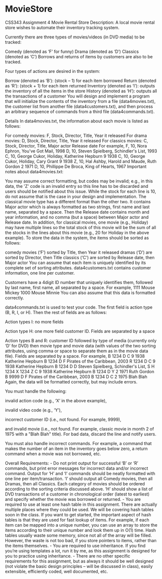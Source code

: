 # MovieStore
CSS343 Assignment 4 Movie Rental Store
Description: A local movie rental store wishes to automate their inventory tracking system.

Currently there are three types of movies/videos (in DVD media) to be tracked:

Comedy (denoted as ‘F’ for funny)
Drama (denoted as ‘D’)
Classics (denoted as ‘C’)
Borrows and returns of items by customers are also to be tracked.

Four types of actions are desired in the system:

Borrow (denoted as ‘B’): (stock – 1) for each item borrowed
Return (denoted as ‘R’): (stock + 1) for each item returned
Inventory (denoted as ‘I’): outputs the inventory of all the items in the store
History (denoted as ‘H’): outputs all the transactions of a customer
You will design and implement a program that will initialize the contents of the inventory from a file (data4movies.txt), the customer list from another file (data4customers.txt), and then process an arbitrary sequence of commands from a third file (data4commands.txt).

Details In data4movies.txt, the information about each movie is listed as follows:

For comedy movies: F, Stock, Director, Title, Year it released
For drama movies: D, Stock, Director, Title, Year it released
For classics movies: C, Stock, Director, Title, Major actor Release date For example, F, 10, Nora Ephron, You've Got Mail, 1998
D, 10, Steven Spielberg, Schindler's List, 1993
C, 10, George Cukor, Holiday, Katherine Hepburn 9 1938
C, 10, George Cukor, Holiday, Cary Grant 9 1938
Z, 10, Hal Ashby, Harold and Maude, Ruth Gordon 2 1971
D, 10, Phillippe De Broca, King of Hearts, 1967
Important notes about data4movies.txt:

You may assume correct formatting, but codes may be invalid; e.g., in this data, the 'Z' code is an invalid entry so this line has to be discarded and users should be notified about this issue.
While the stock for each line is 10, do not assume that is the case in your design and implementation.
The classical movie type has a different format than the other two. It contains Major actor which is always formatted as two strings, first name and last name, separated by a space. Then the Release date contains month and year information, and no comma (but a space) between Major actor and Release date. In addition, for classical movies, one movie (e.g., Holiday) may have multiple lines so the total stock of this movie will be the sum of all the stocks in the lines about this movie (e.g., 20 for Holiday in the above example).
To store the data in the system, the items should be sorted as follows:

comedy movies (‘F’) sorted by Title, then Year it released
dramas (‘D’) are sorted by Director, then Title
classics (‘C’) are sorted by Release date, then Major actor
You can assume that each item is uniquely identified by its complete set of sorting attributes.
data4customers.txt contains customer information, one line per customer.

Customers have a 4digit ID number that uniquely identifies them, followed by last name, first name, all separated by a space. For example, 1111 Mouse Mickey 1000 Mouse Minnie You can also assume that this data is formatted correctly.

data4commands.txt is used to test your code. The first field is action type (B, R, I, or H). Then the rest of fields are as follows:

Action types I: no more fields

Action type H: one more field customer ID. Fields are separated by a space

Action types B and R: customer ID followed by type of media (currently only ‘D’ for DVD) then movie type and movie data (with values of the two sorting attributes, using comma or space to separate them as in the movie data file). Fields are separated by a space.
For example, B 1234 D C 9 1938 Katherine Hepburn B 1234 D F Pirates of the Caribbean, 2003 R 1234 D C 9 1938 Katherine Hepburn B 1234 D D Steven Spielberg, Schindler's List, S H 1234 X 1234 Z C 9 1938 Katherine Hepburn B 1234 D Y 2 1971 Ruth Gordon B 9999 D F Pirates of the Caribbean, 2003 B 1234 D C 2 1975 Blah Blah
Again, the data will be formatted correctly, but may include errors.

You must handle the following:

invalid action code (e.g., ‘X’ in the above example),

invalid video code (e.g., ‘Y’),

incorrect customer ID (i.e., not found. For example, 9999),

and invalid movie (i.e., not found. For example, classic movie in month 2 of 1975 with a "Blah Blah" title). For bad data, discard the line and notify users.

You must also handle incorrect commands. For example, a command that makes the number of an item in the inventory goes below zero, a return command when a movie was not borrowed, etc.

Overall Requirements: - Do not print output for successful ‘B’ or ‘R’ commands, but print error messages for incorrect data and/or incorrect command. Output for ‘H’ and ‘I’ commands should be neatly formatted with one line per item/transaction. ‘I’ should output all Comedy movies, then all Dramas, then all Classics. Each category of movies should be ordered according to the sorting criteria discussed above. ‘H’ should show a list of DVD transactions of a customer in chronological order (latest to earliest) and specify whether the movie was borrowed or returned. - You are required to use at least one hash table in this assignment. There are actually multiple places where they could be used. We will be covering hash tables soon in the class. If you want to get started, the important aspect of hash tables is that they are used for fast lookup of items. For example, if each item can be mapped into a unique number, you can use an array to store the items according to their unique number and look them up in O(1) time. Hash tables usually waste some memory, since not all of the array will be filled. However, the waste is not too bad, if you store pointers to items, rather than the items themselves. - You are required to use inheritance. If you find you’re using templates a lot, run it by me, as this assignment is designed for you to practice using inheritance. - There are no other specific requirements for this assignment, but as always it should be well designed (not violate the basic design principles – will be discussed in class), easily extensible, efficiently coded, well documented, etc.
